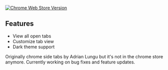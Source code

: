 [![Chrome Web Store Version](https://img.shields.io/chrome-web-store/v/efobhjmgoddhfdhaflheioeagkcknoji.svg?style=flat-square)](https://chrome.google.com/webstore/detail/vertical-tabs/efobhjmgoddhfdhaflheioeagkcknoji)

## Features

- View all open tabs
- Customize tab view
- Dark theme support

Originally chrome side tabs by Adrian Lungu but it's not in the chrome store anymore.
Currently working on bug fixes and feature updates.



